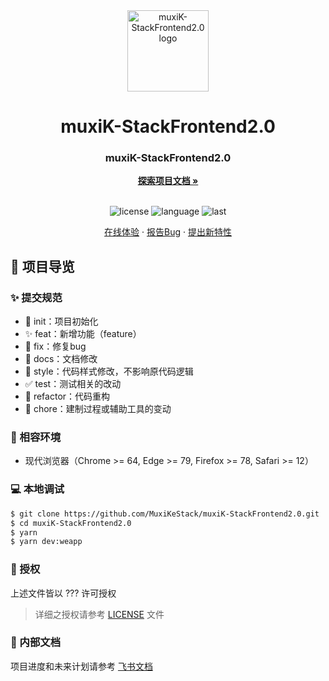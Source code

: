 <div align="center">
  <img width="130" src="https://github.com/eleliauk/muxiK-StackFrontend2.0/blob/main/src/common/assets/img/login/logo.png" alt="muxiK-StackFrontend2.0 logo">
  <h1 align="center">muxiK-StackFrontend2.0</h1>
  <h3>muxiK-StackFrontend2.0</h3>
  <a href="https://github.com/MuxiKeStack/muxiK-StackFrontend2.0"><strong>探索项目文档 »</strong></a>
  <br />
  <br />

![license](https://img.shields.io/github/license/MuxiKeStack/muxiK-StackFrontend2.0)
![language](https://img.shields.io/github/languages/top/MuxiKeStack/muxiK-StackFrontend2.0)
![last](https://img.shields.io/github/last-commit/MuxiKeStack/muxiK-StackFrontend2.0)

<a href="#" target="_blank">在线体验</a>
·
<a href="https://github.com/MuxiKeStack/muxiK-StackFrontend2.0/issues">报告Bug</a>
·
<a href="https://github.com/MuxiKeStack/muxiK-StackFrontend2.0/issues">提出新特性</a>

</div>

## 🔖 项目导览

### ✨ 提交规范

- 🎉 init：项目初始化
- ✨ feat：新增功能（feature）
- 🐞 fix：修复bug
- 📃 docs：文档修改
- 🌈 style：代码样式修改，不影响原代码逻辑
- ✅ test：测试相关的改动
- 🔨 refactor：代码重构
- 🔧 chore：建制过程或辅助工具的变动

### 🎯 相容环境

- 现代浏览器（Chrome >= 64, Edge >= 79, Firefox >= 78, Safari >= 12）

### 💻 本地调试

```bash
$ git clone https://github.com/MuxiKeStack/muxiK-StackFrontend2.0.git
$ cd muxiK-StackFrontend2.0
$ yarn
$ yarn dev:weapp
```

### 📝 授权

上述文件皆以 ??? 许可授权

> 详细之授权请参考 [LICENSE](LICENSE) 文件

### 📄 内部文档

项目进度和未来计划请参考 [飞书文档](https://muxi.feishu.cn/docx/Q1PwdIMH0opWwRxG8WccgeClnck?from=from_copylink)
